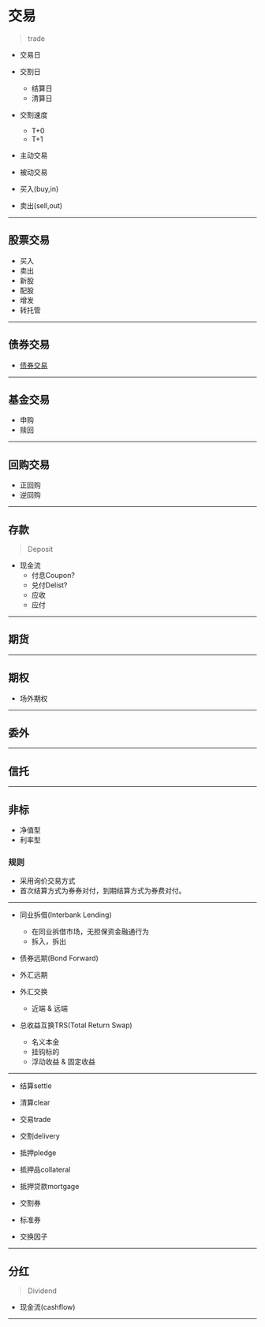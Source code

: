 # 交易
> trade



- 交易日
- 交割日
    - 结算日
    - 清算日

- 交割速度
    - T+0
    - T+1

- 主动交易
- 被动交易

- 买入(buy,in)
- 卖出(sell,out)




---
## 股票交易


- 买入
- 卖出
- 新股
- 配股
- 增发
- 转托管

---
## 债券交易

- [债券交易](bond_trade.md)
---
## 基金交易

- 申购
- 赎回

---
## 回购交易

- 正回购
- 逆回购

---
## 存款
> Deposit



- 现金流
    - 付息Coupon?
    - 兑付Delist?
    - 应收
    - 应付

---
## 期货


---
## 期权
- 场外期权
---
## 委外

---

## 信托

---
## 非标

- 净值型
- 利率型


### 规则
- 采用询价交易方式
- 首次结算方式为券券对付，到期结算方式为券费对付。

---

- 同业拆借(Interbank Lending)
    - 在同业拆借市场，无担保资金融通行为
    - 拆入，拆出





- 债券远期(Bond Forward)




- 外汇远期
- 外汇交换
    - 近端 & 远端




- 总收益互换TRS(Total Return Swap)
    - 名义本金
    - 挂钩标的
    - 浮动收益 & 固定收益

---


- 结算settle
- 清算clear


- 交易trade
- 交割delivery


- 抵押pledge
- 抵押品collateral
- 抵押贷款mortgage



- 交割券
- 标准券
- 交换因子

---
## 分红
> Dividend

- 现金流(cashflow)




---



